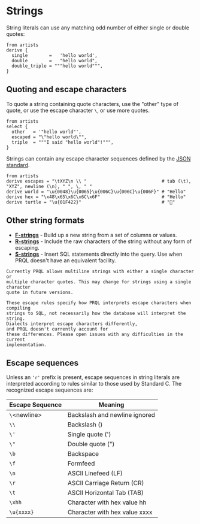 # Strings

String literals can use any matching odd number of either single or double
quotes:

```prql
from artists
derive {
  single        =   'hello world',
  double        =   "hello world",
  double_triple = """hello world""",
}
```

## Quoting and escape characters

To quote a string containing quote characters, use the "other" type of quote, or
use the escape character `\`, or use more quotes.

```prql
from artists
select {
  other   = '"hello world"',
  escaped = "\"hello world\"",
  triple  = """I said "hello world"!""",
}
```

Strings can contain any escape character sequences defined by the
[JSON standard](https://www.ecma-international.org/publications-and-standards/standards/ecma-404/).

```prql
from artists
derive escapes = "\tXYZ\n \\ "                            # tab (\t), "XYZ", newline (\n), " ", \, " "
derive world = "\u{0048}\u{0065}\u{006C}\u{006C}\u{006F}" # "Hello"
derive hex = "\x48\x65\x6C\x6C\x6F"                       # "Hello"
derive turtle = "\u{01F422}"                              # "🐢"
```

## Other string formats

- [**F-strings**](./f-strings.md) - Build up a new string from a set of columns
  or values.
- [**R-strings**](./r-strings.md) - Include the raw characters of the string
  without any form of escaping.
- [**S-strings**](./s-strings.md) - Insert SQL statements directly into the
  query. Use when PRQL doesn't have an equivalent facility.

```admonish warning
Currently PRQL allows multiline strings with either a single character or
multiple character quotes. This may change for strings using a single character
quote in future versions.
```

```admonish note
These escape rules specify how PRQL interprets escape characters when compiling
strings to SQL, not necessarily how the database will interpret the string.
Dialects interpret escape characters differently,
and PRQL doesn't currently account for
these differences. Please open issues with any difficulties in the current
implementation.
```

## Escape sequences
Unless an `'r'` prefix is present, escape sequences in string literals are interpreted according to rules similar to
those used by Standard C. The recognized escape sequences are:

| Escape Sequence | Meaning
|-|-
| `\`&lt;newline&gt; | Backslash and newline ignored
| `\\` | Backslash (\)
| `\'` | Single quote (')
| `\"` | Double quote (")
| `\b` | Backspace
| `\f` | Formfeed
| `\n` | ASCII Linefeed (LF)
| `\r` | ASCII Carriage Return (CR)
| `\t` | ASCII Horizontal Tab (TAB)
| `\xhh` | Character with hex value hh
| `\u{xxxx}` | Character with hex value xxxx
